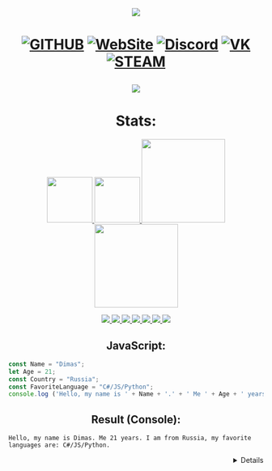 <p align="center">
  <a href="https://git.io/typing-svg">
    <img src="https://readme-typing-svg.herokuapp.com/?color=%23F92672&lines=Hello,+Guest!;My+name+is+Dimas.;Welcome+to+my+profile!&center=true&size=30">
  </a>
</p>

<h1 align="center"> 
  
  [![GITHUB](https://img.shields.io/badge/GitHub-100000?style=for-the-badge&logo=github&logoColor=white)](https://github.com/samids)
  [![WebSite](https://img.shields.io/badge/website-000000?style=for-the-badge&logo=About.me&logoColor=white)](https://bysamids.tk/)
  [![Discord](https://img.shields.io/badge/Discord-7289DA?style=for-the-badge&logo=discord&logoColor=white)](https://discord.gg/jcJGAMPJef)
  [![VK](https://img.shields.io/badge/вконтакте-%232E87FB.svg?&style=for-the-badge&logo=vk&logoColor=white)](https://vk.com/zenoviov)
  [![STEAM](https://img.shields.io/badge/Steam-000000?style=for-the-badge&logo=steam&logoColor=white)](#)
  
</h1>

<h3></h3>
<p align="center">
  <a href="#">
    <img align="center" src="https://github-profile-trophy.vercel.app/?username=samids&theme=monokai&column=8&no-frame=true&no-bg=true">
  </a>
</p>

<h3>

<h1 align="center">Stats: </h1>

<p align="center">
  <a href="#">
    <img src="https://discord.c99.nl/widget/theme-1/310448835384049664.png" height="90">
<img src="https://discordapp.com/api/guilds/722183816684371978/widget.png?style=banner2" height="90">
    <img src="https://github-readme-stats.vercel.app/api?username=samids&show_icons=true&bg_color=0d1117&text_color=FFF&border_color=444" height="165">
    <img src="https://github-readme-stats.vercel.app/api/top-langs/?username=samids&show_icons=true&bg_color=0d1117&text_color=FFF&border_color=444" height="165">
  </a>
</p>

<p align="center">
  <a href="#">
    <img src="https://img.shields.io/badge/HTML5-E34F26?style=for-the-badge&logo=html5&logoColor=white">
    <img src="https://img.shields.io/badge/CSS3-1572B6?style=for-the-badge&logo=css3&logoColor=white">
    <img src="https://img.shields.io/badge/PHP-777BB4?style=for-the-badge&logo=php&logoColor=white">
    <img src="https://img.shields.io/badge/JavaScript-F7DF1E?style=for-the-badge&logo=javascript&logoColor=black">
    <img src="https://img.shields.io/badge/Python-3776AB?style=for-the-badge&logo=python&logoColor=white">
    <img src="https://img.shields.io/badge/C%23-239120?style=for-the-badge&logo=c-sharp&logoColor=white">
    <img src="https://img.shields.io/badge/Unity-100000?style=for-the-badge&logo=unity&logoColor=white">
  </a>
</p>
  
<h2 align="center">JavaScript: </h2>
  
  ```javascript
const Name = "Dimas";
let Age = 21;
const Country = "Russia";
const FavoriteLanguage = "C#/JS/Python";
console.log ('Hello, my name is ' + Name + '.' + ' Me ' + Age + ' years. I am from ' + Country + ', my favorite languages are: ' + FavoriteLanguage + '.')
```
  <h2 align="center">Result (Console): </h2>
  
  ```console
  Hello, my name is Dimas. Me 21 years. I am from Russia, my favorite languages are: C#/JS/Python.

  ```
  
<details align="right">
  By samids
  
  [![Join in our discord](https://discordapp.com/api/guilds/722183816684371978/widget.png)](https://discord.gg/jcJGAMPJef)
  
  </details>
  
